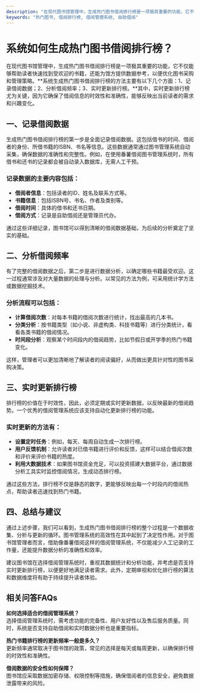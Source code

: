 ```yaml
---
description: "在现代图书馆管理中，生成热门图书借阅排行榜是一项极其重要的功能，它不仅能够帮助读者快速找到受欢迎的书籍，还能为馆方提供数据参考，以便优化图书采购和管理策略。**系统生成热门图书借阅排行榜的方法主要有以下几个方面：1、记录借阅数据；2、分析借阅频率；3、实时更新排行榜。**其中，实时更新排行榜尤为关键，因为它确保了借阅信息的时效性和准确性，能够反映出当前读者的需求和兴趣变化。"
keywords: "热门图书, 借阅排行榜, 借阅管理系统, 自助借阅"
---
```

# 系统如何生成热门图书借阅排行榜？

在现代图书馆管理中，生成热门图书借阅排行榜是一项极其重要的功能，它不仅能够帮助读者快速找到受欢迎的书籍，还能为馆方提供数据参考，以便优化图书采购和管理策略。**系统生成热门图书借阅排行榜的方法主要有以下几个方面：1、记录借阅数据；2、分析借阅频率；3、实时更新排行榜。**其中，实时更新排行榜尤为关键，因为它确保了借阅信息的时效性和准确性，能够反映出当前读者的需求和兴趣变化。

## 一、记录借阅数据

生成热门图书借阅排行榜的第一步是全面记录借阅数据。这包括借书的时间、借阅者的身份、所借书籍的ISBN、书名等信息。这些数据通常通过图书管理系统自动采集，确保数据的准确性和完整性。例如，在使用番薯借阅图书管理系统时，所有借书和还书的记录都会被自动录入数据库，无需人工干预。

### 记录数据的主要内容包括：

- **借阅者信息**：包括读者的ID、姓名及联系方式等。
- **书籍信息**：包括ISBN号、书名、作者及类别等。
- **借阅时间**：具体的借书和还书日期。
- **借阅方式**：记录是自助借阅还是管理员代办。

通过这些详细记录，图书馆可以得到清晰的借阅数据基础，为后续的分析奠定了坚实的基础。

## 二、分析借阅频率

有了完整的借阅数据之后，第二步是进行数据分析，以确定哪些书籍最受欢迎。这一过程通常涉及对大量数据的处理与分析。以常见的方法为例，可采用统计学方法或数据挖掘技术。

### 分析流程可以包括：

- **计算借阅次数**：对每本书籍的借阅次数进行统计，找出最高的几本书。
- **分类分析**：按书籍类型（如小说、非虚构类、科技书籍等）进行分类统计，看看各类书籍的借阅情况。
- **时间段分析**：观察某个时间段内的借阅趋势，比如节假日或开学季的热门书籍变化。

这样，管理者可以更加清晰地了解读者的阅读偏好，从而做出更具针对性的图书采购决策。

## 三、实时更新排行榜

排行榜的价值在于时效性，因此，必须定期或实时更新数据，以反映最新的借阅趋势。一个优秀的借阅管理系统应该支持自动化更新排行榜的功能。

### 实时更新的方法有：

- **设置定时任务**：例如，每天、每周自动生成一次排行榜。
- **用户反馈机制**：允许读者对已借书籍进行评价和反馈，这样可以结合借阅次数和评价来评价书籍的热度。
- **利用大数据技术**：如果图书馆资金充足，可以投资搭建大数据平台，通过数据分析工具实时监控借阅情况，生成动态排行榜。

通过这些方法，排行榜不仅是静态的数字，更能够反映出每一个时段内的借阅热点，帮助读者迅速找到热门书籍。

## 四、总结与建议

通过上述步骤，我们可以看到，生成热门图书借阅排行榜的整个过程是一个数据收集、分析与更新的循环。图书管理系统的高效性在其中起到了决定性作用。对于图书馆管理者而言，借助像番薯借阅这样的借阅管理系统，不仅能减少人工记录的工作量，还能提升数据分析的准确性和效率。

建议图书馆在选择借阅管理系统时，重视其数据统计和分析功能，并考虑是否支持实时更新排行榜，以便更好地满足读者需求。此外，定期审视和优化排行榜的算法和数据维度将有助于持续提升读者体验。

## 相关问答FAQs

**如何选择适合的借阅管理系统？**  
选择借阅管理系统时，需考虑功能的完备性、用户友好性以及售后服务质量。同时，系统是否支持自助借阅和实时数据分析也是重要指标。

**热门书籍排行榜的更新频率一般是多久？**  
更新频率通常取决于图书馆的政策，常见的选择是每天或每周更新，以确保排行榜的时效性和准确性。

**借阅数据的安全性如何保障？**  
图书馆应采取数据加密存储、权限控制等措施，确保借阅者的信息安全，避免数据泄露带来的风险。
